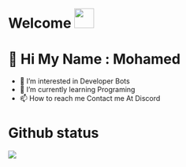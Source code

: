 # **Welcome** <img src="https://media.giphy.com/media/OkJat1YNdoD3W/giphy.gif" width="40px"></img>
# 👋 Hi My Name : Mohamed
- 👀 I’m interested in Developer Bots
- 🌱 I’m currently learning Programing
- 📫 How to reach me Contact me At Discord



# Github status
<img src = "https://discord.c99.nl/widget/theme-2/828606160486531122.png"></img>
